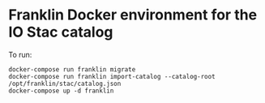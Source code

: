 # Franklin Docker environment for the IO Stac catalog

To run: 

````{bash}
docker-compose run franklin migrate
docker-compose run franklin import-catalog --catalog-root /opt/franklin/stac/catalog.json
docker-compose up -d franklin 
````